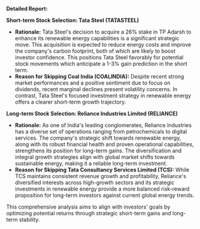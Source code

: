 **Detailed Report:**

**Short-term Stock Selection: Tata Steel (TATASTEEL)**
- **Rationale:** Tata Steel's decision to acquire a 26% stake in TP Adarsh to enhance its renewable energy capabilities is a significant strategic move. This acquisition is expected to reduce energy costs and improve the company's carbon footprint, both of which are likely to boost investor confidence. This positions Tata Steel favorably for potential stock movements which anticipate a 1-3% gain prediction in the short term.
- **Reason for Skipping Coal India (COALINDIA):** Despite recent strong market performances and a positive sentiment due to focus on dividends, recent marginal declines present volatility concerns. In contrast, Tata Steel's focused investment strategy in renewable energy offers a clearer short-term growth trajectory.

**Long-term Stock Selection: Reliance Industries Limited (RELIANCE)**
- **Rationale:** As one of India's leading conglomerates, Reliance Industries has a diverse set of operations ranging from petrochemicals to digital services. The company's strategic shift towards renewable energy, along with its robust financial health and proven operational capabilities, strengthens its position for long-term gains. The diversification and integral growth strategies align with global market shifts towards sustainable energy, making it a reliable long-term investment.
- **Reason for Skipping Tata Consultancy Services Limited (TCS):** While TCS maintains consistent revenue growth and profitability, Reliance's diversified interests across high-growth sectors and its strategic investments in renewable energy provide a more balanced risk-reward proposition for long-term investors against current global energy trends.

This comprehensive analysis aims to align with investors' goals by optimizing potential returns through strategic short-term gains and long-term stability.